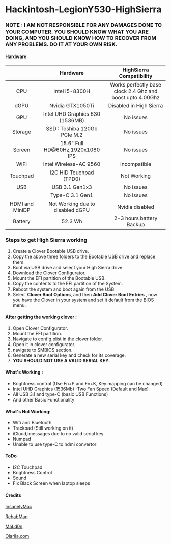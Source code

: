 # Hackintosh-LegionY530-HighSierra

### NOTE : I AM NOT RESPONSIBLE FOR ANY DAMAGES DONE TO YOUR COMPUTER. YOU SHOULD KNOW WHAT YOU ARE DOING, AND YOU SHOULD KNOW HOW TO RECOVER FROM ANY PROBLEMS. DO IT AT YOUR OWN RISK.

#### Hardware 

|                 |             Hardware             |                 HighSierra Compatibility                  |
| :-------------: | :------------------------------: | :-------------------------------------------------------: |
|       CPU       |          Intel i5-8300H          | Works perfectly base clock 2.4 Ghz and boost upto 4.00Ghz |
|      dGPU       |         Nvidia GTX1050Ti         |                  Disabled in High Sierra                  |
|       GPU       | Intel UHD Graphics 630 (1536MB)  |                         No issues                         |
|     Storage     |   SSD : Toshiba 120Gb PCIe M.2   |                         No issues                         |
|     Screen      | 15.6" Full HD@60Hz,1920x1080 IPS |                         No issues                         |
|      WiFI       |      Intel Wireless-AC 9560      |                       Incompatible                        |
|    Touchpad     |     I2C HID Touchpad (TPD0)      |                        Not Working                        |
|       USB       |          USB 3.1 Gen1x3          |                         No issues                         |
|                 |         Type-C 3.1 Gen1          |                         No issues                         |
| HDMI and MiniDP | Not Working due to disabled dGPU |                      Nvidia disabled                      |
|     Battery     |             52.3 Wh              |                 2-3 hours battery Backup                  |

### Steps to get High Sierra working

1. Create a Clover Bootable USB drive.
2. Copy the above three folders to the Bootable USB drive and replace them.
3. Boot via USB drive and select your High Sierra drive.
4. Download the Clover Configurator.
5. Mount the EFI partition of the Bootable USB.
6. Copy the contents to the EFI partition of the System.
7. Reboot the system and boot again from the USB.
8. Select **Clover Boot Options**, and then **Add Clover Boot Entries** , now you have the Clover in your system and set it default from the BIOS menu.

#### After getting the working clover :

1. Open Clover Configurator.
2. Mount the EFI partition.
3. Navigate to config.plist in the clover folder.
4. Open it in clover configurator.
5. navigate to SMBIOS section.
6. Generate a new serial key and check for its coverage.
7. **YOU SHOULD NOT USE A VALID SERIAL KEY.**

#### What's Working : 

- Brightness control (Use Fn+P and Fn+K, Key mapping can be changed)
- Intel UHD Graphics (1536Mb) -Two Fan Speed (Default and Max) 
- All USB 3.1 and type-C (basic USB Functions)
- And other Basic Functionality

#### What's Not Working:

- Wifi and Bluetooth
- Trackpad (Still working on it) 
- iCloud,imessages due to no valid serial key
- Numpad
- Unable to use type-C to hdmi convertor

#### ToDo

-  I2C Touchpad
-  Brightness Control
-  Sound
-  Fix Black Screen when laptop sleeps

#### Credits

[InsanelyMac](insanelymac.com)

[RehabMan](https://github.com/RehabMan)

[MaLd0n](https://www.insanelymac.com/forum/profile/557433-mald0n/)

[Olarila.com](olarila.com)